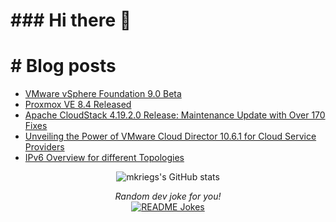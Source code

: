 <img src="https://res.cloudinary.com/dvdi2oaso/image/upload/v1670328710/GithubProfile/avento_mz8ci4.gif" alt="">

<h1>### Hi there 👋</h1>

<h1># Blog posts</h1>

<!-- BLOG-POST-LIST:START -->
- [VMware vSphere Foundation 9.0 Beta](https://www.mkriegs.info/vcf9beta/)
- [Proxmox VE 8.4 Released](https://www.mkriegs.info/proxmox84/)
- [Apache CloudStack 4.19.2.0 Release: Maintenance Update with Over 170 Fixes](https://www.mkriegs.info/cloudstack4192/)
- [Unveiling the Power of VMware Cloud Director 10.6.1 for Cloud Service Providers](https://www.mkriegs.info/vcd1061/)
- [IPv6 Overview for different Topologies](https://www.mkriegs.info/IPv6Overview/)
<!-- BLOG-POST-LIST:END -->

<div>

<p align="center">
<img align="center" src="https://github-readme-stats.vercel.app/api?username=mkriegs&show_icons=true&theme=radical" alt="mkriegs's GitHub stats">
</p>

<p align="center">
<i>Random dev joke for you!</i><br>
<a href="https://readme-jokes.vercel.app"><img align="center" src="https://readme-jokes.vercel.app/api" alt="README Jokes"></a>
</p>

</div>